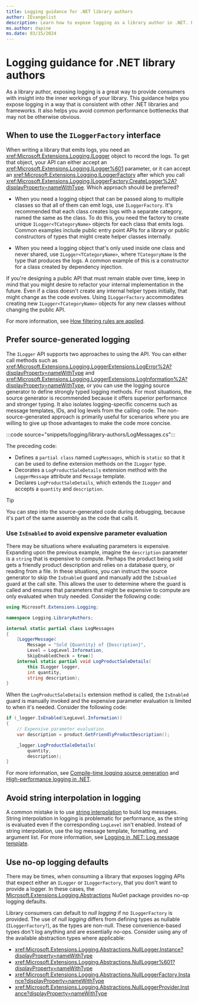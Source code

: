 ```yaml
---
title: Logging guidance for .NET library authors
author: IEvangelist
description: Learn how to expose logging as a library author in .NET. Follow the guidance to ensure your library is correctly exposed to consumers.
ms.author: dapine
ms.date: 03/15/2024
---
```


# Logging guidance for .NET library authors

As a library author, exposing logging is a great way to provide consumers with insight into the inner workings of your library. This guidance helps you expose logging in a way that is consistent with other .NET libraries and frameworks. It also helps you avoid common performance bottlenecks that may not be otherwise obvious.

## When to use the `ILoggerFactory` interface

When writing a library that emits logs, you need an <xref:Microsoft.Extensions.Logging.ILogger> object to record the logs. To get that object, your API can either accept an <xref:Microsoft.Extensions.Logging.ILogger%601> parameter, or it can accept an <xref:Microsoft.Extensions.Logging.ILoggerFactory> after which you call <xref:Microsoft.Extensions.Logging.ILoggerFactory.CreateLogger%2A?displayProperty=nameWithType>. Which approach should be preferred?

- When you need a logging object that can be passed along to multiple classes so that all of them can emit logs, use `ILoggerFactory`. It's recommended that each class creates logs with a separate category, named the same as the class. To do this, you need the factory to create unique `ILogger<TCategoryName>` objects for each class that emits logs. Common examples include public entry point APIs for a library or public constructors of types that might create helper classes internally.

- When you need a logging object that's only used inside one class and never shared, use `ILogger<TCategoryName>`, where `TCategoryName` is the type that produces the logs. A common example of this is a constructor for a class created by dependency injection.

If you're designing a public API that must remain stable over time, keep in mind that you might desire to refactor your internal implementation in the future. Even if a class doesn't create any internal helper types initially, that might change as the code evolves. Using `ILoggerFactory` accommodates creating new `ILogger<TCategoryName>` objects for any new classes without changing the public API.

For more information, see [How filtering rules are applied](logging.md#how-filtering-rules-are-applied).

## Prefer source-generated logging

The `ILogger` API supports two approaches to using the API. You can either call methods such as <xref:Microsoft.Extensions.Logging.LoggerExtensions.LogError%2A?displayProperty=nameWithType> and <xref:Microsoft.Extensions.Logging.LoggerExtensions.LogInformation%2A?displayProperty=nameWithType>, or you can use the logging source generator to define strongly typed logging methods. For most situations, the source generator is recommended because it offers superior performance and stronger typing. It also isolates logging-specific concerns such as message templates, IDs, and log levels from the calling code. The non-source-generated approach is primarily useful for scenarios where you are willing to give up those advantages to make the code more concise.

:::code source="snippets/logging/library-authors/LogMessages.cs":::

The preceding code:

- Defines a `partial class` named `LogMessages`, which is `static` so that it can be used to define extension methods on the `ILogger` type.
- Decorates a `LogProductSaleDetails` extension method with the `LoggerMessage` attribute and `Message` template.
- Declares `LogProductSaleDetails`, which extends the `ILogger` and accepts a `quantity` and `description`.

> [!TIP]
> You can step into the source-generated code during debugging, because it's part of the same assembly as the code that calls it.

### Use `IsEnabled` to avoid expensive parameter evaluation

There may be situations where evaluating parameters is expensive. Expanding upon the previous example, imagine the `description` parameter is a `string` that is expensive to compute. Perhaps the product being sold gets a friendly product description and relies on a database query, or reading from a file. In these situations, you can instruct the source generator to skip the `IsEnabled` guard and manually add the `IsEnabled` guard at the call site. This allows the user to determine where the guard is called and ensures that parameters that might be expensive to compute are only evaluated when truly needed. Consider the following code:

```csharp
using Microsoft.Extensions.Logging;

namespace Logging.LibraryAuthors;

internal static partial class LogMessages
{
    [LoggerMessage(
        Message = "Sold {Quantity} of {Description}",
        Level = LogLevel.Information,
        SkipEnabledCheck = true)]
    internal static partial void LogProductSaleDetails(
        this ILogger logger,
        int quantity,
        string description);
}
```

When the `LogProductSaleDetails` extension method is called, the `IsEnabled` guard is manually invoked and the expensive parameter evaluation is limited to when it's needed. Consider the following code:

```csharp
if (_logger.IsEnabled(LogLevel.Information))
{
    // Expensive parameter evaluation
    var description = product.GetFriendlyProductDescription();

    _logger.LogProductSaleDetails(
        quantity,
        description);
}
```

For more information, see [Compile-time logging source generation](logger-message-generator.md) and [High-performance logging in .NET](high-performance-logging.md).

## Avoid string interpolation in logging

A common mistake is to use [string interpolation](../../csharp/tutorials/string-interpolation.md) to build log messages. String interpolation in logging is problematic for performance, as the string is evaluated even if the corresponding `LogLevel` isn't enabled. Instead of string interpolation, use the log message template, formatting, and argument list. For more information, see [Logging in .NET: Log message template](logging.md#log-message-template).

## Use no-op logging defaults

There may be times, when consuming a library that exposes logging APIs that expect either an `ILogger` or `ILoggerFactory`, that you don't want to provide a logger. In these cases, the [Microsoft.Extensions.Logging.Abstractions](https://www.nuget.org/packages/Microsoft.Extensions.Logging.Abstractions) NuGet package provides no-op logging defaults.

Library consumers can default to _null logging_ if no `ILoggerFactory` is provided. The use of _null logging_ differs from defining types as nullable (`ILoggerFactory?`), as the types are non-null. These convenience-based types don't log anything and are essentially no-ops. Consider using any of the available abstraction types where applicable:

- <xref:Microsoft.Extensions.Logging.Abstractions.NullLogger.Instance?displayProperty=nameWithType>
- <xref:Microsoft.Extensions.Logging.Abstractions.NullLogger%601?displayProperty=nameWithType>
- <xref:Microsoft.Extensions.Logging.Abstractions.NullLoggerFactory.Instance?displayProperty=nameWithType>
- <xref:Microsoft.Extensions.Logging.Abstractions.NullLoggerProvider.Instance?displayProperty=nameWithType>
